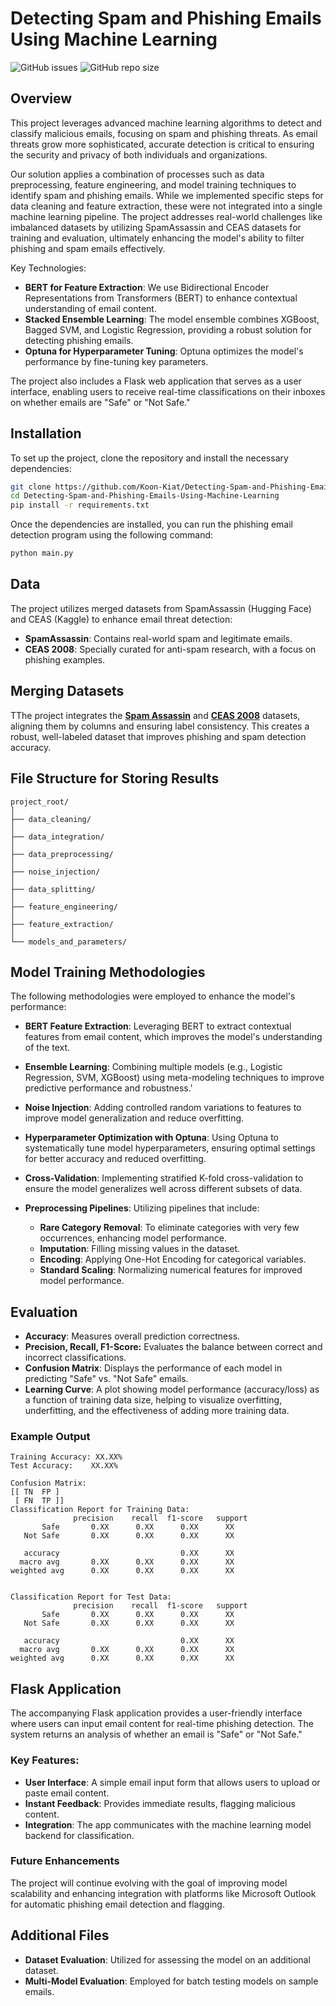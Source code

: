# Detecting Spam and Phishing Emails Using Machine Learning

![GitHub issues](https://img.shields.io/github/issues/Koon-Kiat/Phishing-Email-Detection)
![GitHub repo size](https://img.shields.io/github/repo-size/Koon-Kiat/Phishing-Email-Detection)

## Overview

This project leverages advanced machine learning algorithms to detect and classify malicious emails, focusing on spam and phishing threats. As email threats grow more sophisticated, accurate detection is critical to ensuring the security and privacy of both individuals and organizations.

Our solution applies a combination of processes such as data preprocessing, feature engineering, and model training techniques to identify spam and phishing emails. While we implemented specific steps for data cleaning and feature extraction, these were not integrated into a single machine learning pipeline. The project addresses real-world challenges like imbalanced datasets by utilizing SpamAssassin and CEAS datasets for training and evaluation, ultimately enhancing the model's ability to filter phishing and spam emails effectively.

Key Technologies:

- **BERT for Feature Extraction**: We use Bidirectional Encoder Representations from Transformers (BERT) to enhance contextual understanding of email content.
- **Stacked Ensemble Learning**: The model ensemble combines XGBoost, Bagged SVM, and Logistic Regression, providing a robust solution for detecting phishing emails.
- **Optuna for Hyperparameter Tuning**: Optuna optimizes the model's performance by fine-tuning key parameters.

The project also includes a Flask web application that serves as a user interface, enabling users to receive real-time classifications on their inboxes on whether emails are "Safe" or "Not Safe."

## Installation

To set up the project, clone the repository and install the necessary dependencies:

```bash
git clone https://github.com/Koon-Kiat/Detecting-Spam-and-Phishing-Emails-Using-Machine-Learning
cd Detecting-Spam-and-Phishing-Emails-Using-Machine-Learning
pip install -r requirements.txt
```

Once the dependencies are installed, you can run the phishing email detection program using the following command:

```bash
python main.py
```

## Data

The project utilizes merged datasets from SpamAssassin (Hugging Face) and CEAS (Kaggle) to enhance email threat detection:

- **SpamAssassin**: Contains real-world spam and legitimate emails.
- **CEAS 2008**: Specially curated for anti-spam research, with a focus on phishing examples.

## Merging Datasets

TThe project integrates the **[Spam Assassin](https://huggingface.co/datasets/talby/spamassassin)** and **[CEAS 2008](https://www.kaggle.com/datasets/naserabdullahalam/phishing-email-dataset?select=CEAS_08.csv)** datasets, aligning them by columns and ensuring label consistency. This creates a robust, well-labeled dataset that improves phishing and spam detection accuracy.

## File Structure for Storing Results

```plaintext
project_root/
│
├── data_cleaning/
│
├── data_integration/
│
├── data_preprocessing/
│
├── noise_injection/
│
├── data_splitting/
│
├── feature_engineering/
│
├── feature_extraction/
│
└── models_and_parameters/
```

## Model Training Methodologies

The following methodologies were employed to enhance the model's performance:

- **BERT Feature Extraction**: Leveraging BERT to extract contextual features from email content, which improves the model's understanding of the text.

- **Ensemble Learning**: Combining multiple models (e.g., Logistic Regression, SVM, XGBoost) using meta-modeling techniques to improve predictive performance and robustness.'

- **Noise Injection**: Adding controlled random variations to features to improve model generalization and reduce overfitting.

- **Hyperparameter Optimization with Optuna**: Using Optuna to systematically tune model hyperparameters, ensuring optimal settings for better accuracy and reduced overfitting.

- **Cross-Validation**: Implementing stratified K-fold cross-validation to ensure the model generalizes well across different subsets of data.

- **Preprocessing Pipelines**: Utilizing pipelines that include:

  - **Rare Category Removal**: To eliminate categories with very few occurrences, enhancing model performance.
  - **Imputation**: Filling missing values in the dataset.
  - **Encoding**: Applying One-Hot Encoding for categorical variables.
  - **Standard Scaling**: Normalizing numerical features for improved model performance.

## Evaluation

- **Accuracy**: Measures overall prediction correctness.
- **Precision, Recall, F1-Score:** Evaluates the balance between correct and incorrect classifications.
- **Confusion Matrix**: Displays the performance of each model in predicting "Safe" vs. "Not Safe" emails.
- **Learning Curve**: A plot showing model performance (accuracy/loss) as a function of training data size, helping to visualize overfitting, underfitting, and the effectiveness of adding more training data.

### Example Output

```
Training Accuracy: XX.XX%
Test Accuracy:    XX.XX%

Confusion Matrix:
[[ TN  FP ]
 [ FN  TP ]]
Classification Report for Training Data:
              precision    recall  f1-score   support
       Safe       0.XX      0.XX      0.XX      XX
   Not Safe       0.XX      0.XX      0.XX      XX

   accuracy                           0.XX      XX
  macro avg       0.XX      0.XX      0.XX      XX
weighted avg      0.XX      0.XX      0.XX      XX


Classification Report for Test Data:
              precision    recall  f1-score   support
       Safe       0.XX      0.XX      0.XX      XX
   Not Safe       0.XX      0.XX      0.XX      XX

   accuracy                           0.XX      XX
  macro avg       0.XX      0.XX      0.XX      XX
weighted avg      0.XX      0.XX      0.XX      XX
```

## Flask Application

The accompanying Flask application provides a user-friendly interface where users can input email content for real-time phishing detection. The system returns an analysis of whether an email is "Safe" or "Not Safe."

### Key Features:

- **User Interface**: A simple email input form that allows users to upload or paste email content.
- **Instant Feedback**: Provides immediate results, flagging malicious content.
- **Integration**: The app communicates with the machine learning model backend for classification.

### Future Enhancements

The project will continue evolving with the goal of improving model scalability and enhancing integration with platforms like Microsoft Outlook for automatic phishing email detection and flagging.

## Additional Files

- **Dataset Evaluation**: Utilized for assessing the model on an additional dataset.
- **Multi-Model Evaluation**: Employed for batch testing models on sample emails.
